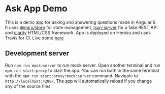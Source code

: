 # Ask App Demo

This is a demo app for asking and answering questions made in Angular 9. 
It uses [@ngrx/store](https://ngrx.io/) for state management, 
[json-server](https://github.com/typicode/json-server) for a fake REST API and
[clarity](https://clarity.design/) HTML/CSS framework.
App is deployed on Heroku and uses Travis for CI.
Live demo [here](https://ask-demo.herokuapp.com/)

## Development server

Run `npm run mock:server` to run mock server.
Open another terminal and run `npm run start:proxy` to start the app.
You can run both in the same terminal with the `npm run start:proxy:mock:server` command.
Navigate to `http://localhost:4200/`. 
The app will automatically reload if you change any of the source files.